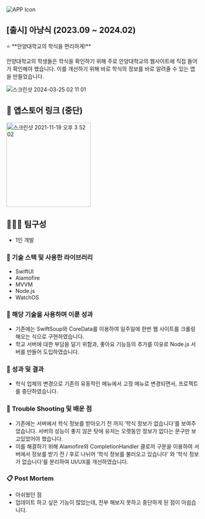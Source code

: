 
![APP Icon](https://github.com/Oreo-Mcflurry/AnyangMeal/assets/96654328/a4610c4e-b786-4d84-b5ad-fd18c4851956)

## [출시] 아냥식 (2023.09 ~ 2024.02)

<aside>
⭐ **안양대학교의 학식을 편리하게!**

안양대학교의 학생들은 학식을 확인하기 위해 주로 안양대학교의 웹사이트에 직접 들어가 확인해야 했습니다. 이를 개선하기 위해 바로 학식의 정보를 바로 알려줄 수 있는 앱을 만들었습니다.

</aside>

![스크린샷 2024-03-25 02 11 01](https://github.com/Oreo-Mcflurry/AnyangMeal/assets/96654328/6865970c-168d-4f71-a66d-73e10c26af5d)

## 🔗 앱스토어 링크 (중단)

[<img width="220" alt="스크린샷 2021-11-19 오후 3 52 02" src="https://user-images.githubusercontent.com/55099365/196023806-5eb7be0f-c7cf-4661-bb39-35a15146c33a.png">](https://apps.apple.com/kr/app/%EC%95%84%EB%83%A5%EC%8B%9D/id6466650207)

## 🧑‍🤝‍🧑 팀구성

- 1인 개발

### 🔨 기술 스택 및 사용한 라이브러리

- SwiftUI
- Alamofire
- MVVM
- Node.js
- WatchOS

### 👏 해당 기술을 사용하며 이룬 성과

- 기존에는 SwiftSoup와 CoreData를 이용하여 일주일에 한번 웹 사이트를 크롤링 해오는 식으로 구현하였습니다.
- 학교 서버에 대한 부담을 덜기 위함과, 좋아요 기능등의 추가를 이유로 Node.js 서버를 만들어 도입하였습니다.

### 📝 성과 및 결과

- 학식 업체의 변경으로 기존의 유동적인 메뉴에서 고정 메뉴로 변경되면서, 프로젝트를 중단하였습니다.

### 🌠 Trouble Shooting 및 배운 점

- 기존에는 서버에서 학식 정보를 받아오기 전 까지 ‘학식 정보가 없습니다’를 보여주었습니다. 서버의 성능이 좋지 않은 탓에 유저는 오랫동안 정보가 없다는 문구만 보고있었어야 했습니다.
- 이를 해결하기 위해 Alamofire와 CompletionHandler 클로저 구문을 이용하여 서버에서 정보를 받기 전 / 후로 나뉘어 ‘학식 정보를 불러오고 있습니다’ 와 ‘학식 정보가 없습니다’를 분리하여 UI/UX를 개선하였습니다.

### 📋 Post Mortem

- 아쉬웠던 점
- 업데이트 하고 싶은 기능이 많았는데, 전부 해보지 못하고 중단하게 된 점이 아쉽습니다.
